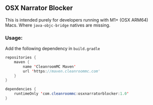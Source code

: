 ## OSX Narrator Blocker

This is intended purely for developers running with M1+ (OSX ARM64) Macs. Where `java-objc-bridge` natives are missing.

### Usage:

Add the following dependency in `build.gradle`
```java
repositories {
    maven {
        name 'CleanroomMC Maven'
        url 'https://maven.cleanroommc.com'
    }
}

dependencies {
    runtimeOnly 'com.cleanroommc:osxnarratorblocker:1.0'
}
```
